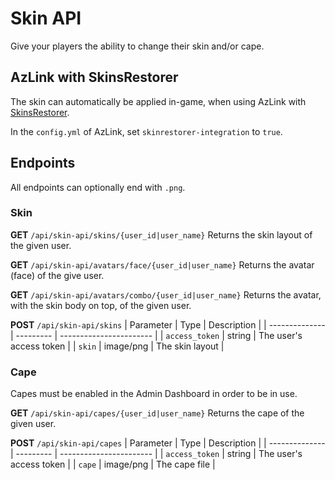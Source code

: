 # Skin API

Give your players the ability to change their skin and/or cape.

## AzLink with SkinsRestorer

The skin can automatically be applied in-game, when using AzLink with
[SkinsRestorer](https://skinsrestorer.net/).

In the `config.yml` of AzLink, set `skinrestorer-integration` to `true`.

## Endpoints

All endpoints can optionally end with `.png`.

### Skin

**GET** `/api/skin-api/skins/{user_id|user_name}`
Returns the skin layout of the given user.

**GET** `/api/skin-api/avatars/face/{user_id|user_name}`
Returns the avatar (face) of the give user.

**GET** `/api/skin-api/avatars/combo/{user_id|user_name}`
Returns the avatar, with the skin body on top, of the given user.

**POST** `/api/skin-api/skins`
| Parameter      | Type      | Description             |
| -------------- | --------- | ----------------------- |
| `access_token` | string    | The user's access token |
| `skin`         | image/png | The skin layout         |

### Cape

Capes must be enabled in the Admin Dashboard in order to be in use.

**GET** `/api/skin-api/capes/{user_id|user_name}`
Returns the cape of the given user.

**POST** `/api/skin-api/capes`
| Parameter      | Type      | Description             |
| -------------- | --------- | ----------------------- |
| `access_token` | string    | The user's access token |
| `cape`         | image/png | The cape file           |
